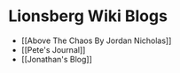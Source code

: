 # Lionsberg Wiki Blogs
- [[Above The Chaos By Jordan Nicholas]]  
- [[Pete's Journal]]  
- [[Jonathan's Blog]]  
